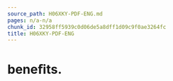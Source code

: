 ```yaml
---
source_path: H06XKY-PDF-ENG.md
pages: n/a-n/a
chunk_id: 32958ff5939c0d06de5a8dff1d09c9f0ae3264fc
title: H06XKY-PDF-ENG
---
```

# beneﬁts.
